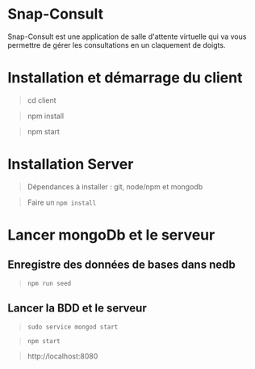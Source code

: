 # Snap-Consult
Snap-Consult est une application de salle d'attente virtuelle qui va vous permettre de gérer les consultations en un claquement de doigts.

# Installation et démarrage du client
> cd client

> npm install

> npm start


# Installation Server
> Dépendances à installer : git, node/npm et mongodb

> Faire un ```npm install```

# Lancer mongoDb et le serveur
## Enregistre des données de bases dans nedb

> ```npm run seed```

## Lancer la BDD et le serveur

> ```sudo service mongod start```

> ```npm start```

> http://localhost:8080
